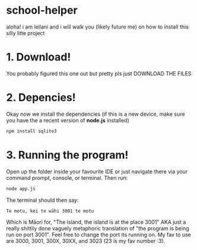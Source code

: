 # school-helper
aloha! i am leilani and i will walk you (likely future me) on how to install this silly litte project

# 1. Download!
You probably figured this one out but pretty pls just DOWNLOAD THE FILES

# 2. Depencies!
Okay now we install the dependencies (if this is a new device, make sure you have the a recent version of **node.js** installed)

```bash
npm install sqlite3
```

# 3. Running the program!
Open up the folder inside your favourite IDE or just navigate there via your command prompt, console, or terminal. Then run:
 ```bash
 node app.js
 ```

The terminal should then say:
```bash
Te motu, kei te wāhi 3001 te motu
```

Which is Māori for, "The island, the island is at the place 3001" AKA just a really shittily done vaguely metaphoric translation of "the program is being run on port 3001". 
Feel free to change the port its running on. My fav to use are 3000, 3001, 300X, 30XX, and 3023 (23 is my fav number :3).